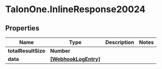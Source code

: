 # TalonOne.InlineResponse20024

## Properties

Name | Type | Description | Notes
------------ | ------------- | ------------- | -------------
**totalResultSize** | **Number** |  | 
**data** | [**[WebhookLogEntry]**](WebhookLogEntry.md) |  | 


